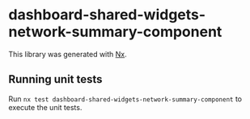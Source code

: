 # dashboard-shared-widgets-network-summary-component

This library was generated with [Nx](https://nx.dev).

## Running unit tests

Run `nx test dashboard-shared-widgets-network-summary-component` to execute the unit tests.

